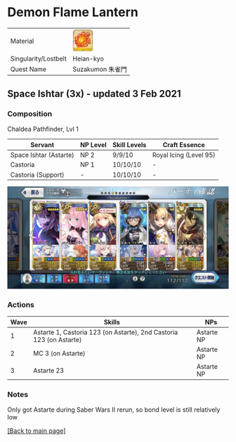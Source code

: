 # Demon Flame Lantern

<table>
	<tr>
		<td>Material</td>
		<td>
			<img src="../icons/Demon Flame Lantern.png" height="50px"/>
		</td>
	</tr>
	<tr>
		<td>Singularity/Lostbelt</td>
		<td>Heian-kyo</td>
	</tr>
	<tr>
		<td>Quest Name</td>
		<td>Suzakumon 朱雀門</td>
	</tr>
</table>

## Space Ishtar (3x) - updated 3 Feb 2021

### Composition

Chaldea Pathfinder, Lvl 1

| Servant                | NP Level | Skill Levels | Craft Essence          |
| ---------------------- | -------- | ------------ | ---------------------- |
| Space Ishtar (Astarte) | NP 2     | 9/9/10       | Royal Icing (Level 95) |
| Castoria               | NP 1     | 10/10/10     | -                      |
| Castoria (Support)     | -        | 10/10/10     | -                      |

<img src="../comps/suzakumon.jpeg"/>

### Actions

| Wave | Skills                                                       | NPs        |
| ---- | ------------------------------------------------------------ | ---------- |
| 1    | Astarte 1, Castoria 123 (on Astarte), 2nd Castoria 123 (on Astarte) | Astarte NP |
| 2    | MC 3 (on Astarte)                                            | Astarte NP |
| 3    | Astarte 23                                                   | Astarte NP |

### Notes

Only got Astarte during Saber Wars II rerun, so bond level is still relatively low

[[Back to main page]](../main.md)